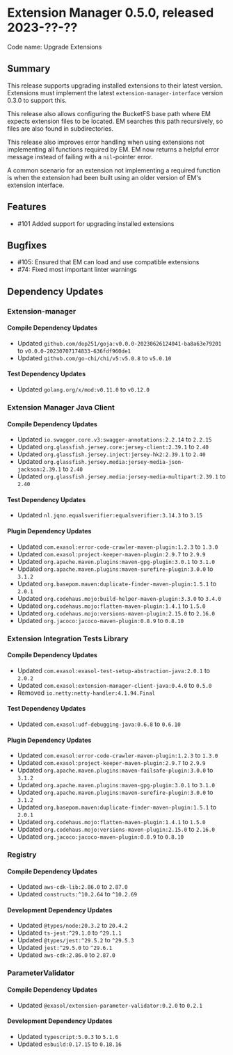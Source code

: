 # Extension Manager 0.5.0, released 2023-??-??

Code name: Upgrade Extensions

## Summary

This release supports upgrading installed extensions to their latest version. Extensions must implement the latest `extension-manager-interface` version 0.3.0 to support this.

This release also allows configuring the BucketFS base path where EM expects extension files to be located. EM searches this path recursively, so files are also found in subdirectories.

This release also improves error handling when using extensions not implementing all functions required by EM. EM now returns a helpful error message instead of failing with a `nil`-pointer error.

A common scenario for an extension not implementing a required function is when the extension had been built using an older version of EM's extension interface.

## Features

* #101 Added support for upgrading installed extensions

## Bugfixes

* #105: Ensured that EM can load and use compatible extensions
* #74: Fixed most important linter warnings

## Dependency Updates

### Extension-manager

#### Compile Dependency Updates

* Updated `github.com/dop251/goja:v0.0.0-20230626124041-ba8a63e79201` to `v0.0.0-20230707174833-636fdf960de1`
* Updated `github.com/go-chi/chi/v5:v5.0.8` to `v5.0.10`

#### Test Dependency Updates

* Updated `golang.org/x/mod:v0.11.0` to `v0.12.0`

### Extension Manager Java Client

#### Compile Dependency Updates

* Updated `io.swagger.core.v3:swagger-annotations:2.2.14` to `2.2.15`
* Updated `org.glassfish.jersey.core:jersey-client:2.39.1` to `2.40`
* Updated `org.glassfish.jersey.inject:jersey-hk2:2.39.1` to `2.40`
* Updated `org.glassfish.jersey.media:jersey-media-json-jackson:2.39.1` to `2.40`
* Updated `org.glassfish.jersey.media:jersey-media-multipart:2.39.1` to `2.40`

#### Test Dependency Updates

* Updated `nl.jqno.equalsverifier:equalsverifier:3.14.3` to `3.15`

#### Plugin Dependency Updates

* Updated `com.exasol:error-code-crawler-maven-plugin:1.2.3` to `1.3.0`
* Updated `com.exasol:project-keeper-maven-plugin:2.9.7` to `2.9.9`
* Updated `org.apache.maven.plugins:maven-gpg-plugin:3.0.1` to `3.1.0`
* Updated `org.apache.maven.plugins:maven-surefire-plugin:3.0.0` to `3.1.2`
* Updated `org.basepom.maven:duplicate-finder-maven-plugin:1.5.1` to `2.0.1`
* Updated `org.codehaus.mojo:build-helper-maven-plugin:3.3.0` to `3.4.0`
* Updated `org.codehaus.mojo:flatten-maven-plugin:1.4.1` to `1.5.0`
* Updated `org.codehaus.mojo:versions-maven-plugin:2.15.0` to `2.16.0`
* Updated `org.jacoco:jacoco-maven-plugin:0.8.9` to `0.8.10`

### Extension Integration Tests Library

#### Compile Dependency Updates

* Updated `com.exasol:exasol-test-setup-abstraction-java:2.0.1` to `2.0.2`
* Updated `com.exasol:extension-manager-client-java:0.4.0` to `0.5.0`
* Removed `io.netty:netty-handler:4.1.94.Final`

#### Test Dependency Updates

* Updated `com.exasol:udf-debugging-java:0.6.8` to `0.6.10`

#### Plugin Dependency Updates

* Updated `com.exasol:error-code-crawler-maven-plugin:1.2.3` to `1.3.0`
* Updated `com.exasol:project-keeper-maven-plugin:2.9.7` to `2.9.9`
* Updated `org.apache.maven.plugins:maven-failsafe-plugin:3.0.0` to `3.1.2`
* Updated `org.apache.maven.plugins:maven-gpg-plugin:3.0.1` to `3.1.0`
* Updated `org.apache.maven.plugins:maven-surefire-plugin:3.0.0` to `3.1.2`
* Updated `org.basepom.maven:duplicate-finder-maven-plugin:1.5.1` to `2.0.1`
* Updated `org.codehaus.mojo:flatten-maven-plugin:1.4.1` to `1.5.0`
* Updated `org.codehaus.mojo:versions-maven-plugin:2.15.0` to `2.16.0`
* Updated `org.jacoco:jacoco-maven-plugin:0.8.9` to `0.8.10`

### Registry

#### Compile Dependency Updates

* Updated `aws-cdk-lib:2.86.0` to `2.87.0`
* Updated `constructs:^10.2.64` to `^10.2.69`

#### Development Dependency Updates

* Updated `@types/node:20.3.2` to `20.4.2`
* Updated `ts-jest:^29.1.0` to `^29.1.1`
* Updated `@types/jest:^29.5.2` to `^29.5.3`
* Updated `jest:^29.5.0` to `^29.6.1`
* Updated `aws-cdk:2.86.0` to `2.87.0`

### ParameterValidator

#### Compile Dependency Updates

* Updated `@exasol/extension-parameter-validator:0.2.0` to `0.2.1`

#### Development Dependency Updates

* Updated `typescript:5.0.3` to `5.1.6`
* Updated `esbuild:0.17.15` to `0.18.16`
